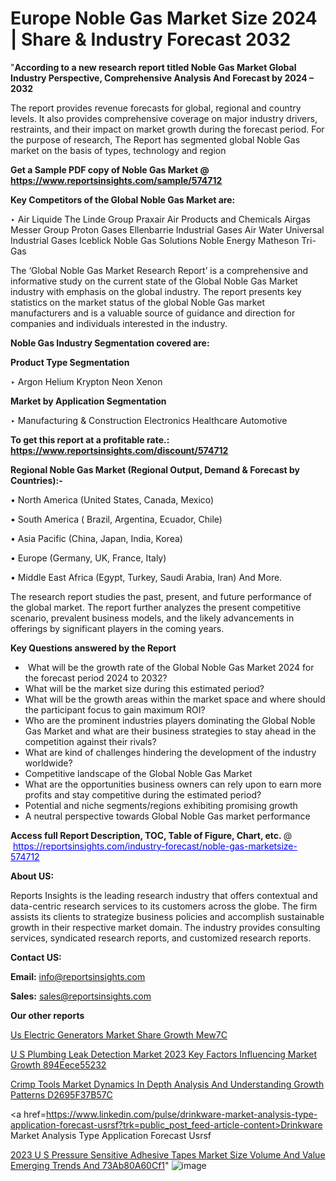 # Europe Noble Gas Market Size 2024 | Share & Industry Forecast 2032

"<strong>According to a new research report titled Noble Gas Market Global Industry Perspective, Comprehensive Analysis And Forecast by 2024 – 2032</strong>

The report provides revenue forecasts for global, regional and country levels. It also provides comprehensive coverage on major industry drivers, restraints, and their impact on market growth during the forecast period. For the purpose of research, The Report has segmented global Noble Gas market on the basis of types, technology and region

<strong>Get a Sample PDF copy of Noble Gas Market </strong><strong>@<a href=https://www.reportsinsights.com/sample/574712 style=color:#0000ff;> https://www.reportsinsights.com/sample/574712</a></strong></font>

<strong>Key Competitors of the Global Noble Gas Market are:</strong>

‣ Air Liquide
The Linde Group
Praxair
Air Products and Chemicals
Airgas
Messer Group
Proton Gases
Ellenbarrie Industrial Gases
Air Water
Universal Industrial Gases
Iceblick
Noble Gas Solutions
Noble Energy
Matheson Tri-Gas

The ‘Global Noble Gas Market Research Report’ is a comprehensive and informative study on the current state of the Global Noble Gas Market industry with emphasis on the global industry. The report presents key statistics on the market status of the global Noble Gas market manufacturers and is a valuable source of guidance and direction for companies and individuals interested in the industry.

<strong>Noble Gas Industry Segmentation covered are:</strong>

<strong>Product Type Segmentation</strong>

‣    Argon
Helium
Krypton
Neon
Xenon

<strong>Market by Application Segmentation</strong>

‣   Manufacturing & Construction
Electronics
Healthcare
Automotive

<strong>To get this report at a profitable rate.: <a href=https://www.reportsinsights.com/discount/574712 style=color:#0000ff;>https://www.reportsinsights.com/discount/574712</a></strong></font>

<strong>Regional Noble Gas Market (Regional Output, Demand &amp; Forecast by Countries):-</strong>

• North America (United States, Canada, Mexico)

• South America ( Brazil, Argentina, Ecuador, Chile)

• Asia Pacific (China, Japan, India, Korea)

• Europe (Germany, UK, France, Italy)

• Middle East Africa (Egypt, Turkey, Saudi Arabia, Iran) And More.

The research report studies the past, present, and future performance of the global market. The report further analyzes the present competitive scenario, prevalent business models, and the likely advancements in offerings by significant players in the coming years.

<strong>Key Questions answered by the Report</strong>
<ul>
  <li> What will be the growth rate of the Global Noble Gas Market 2024 for the forecast period 2024 to 2032?</li>
  <li>What will be the market size during this estimated period?</li>
  <li>What will be the growth areas within the market space and where should the participant focus to gain maximum ROI?</li>
  <li>Who are the prominent industries players dominating the Global Noble Gas Market and what are their business strategies to stay ahead in the competition against their rivals?</li>
  <li>What are kind of challenges hindering the development of the industry worldwide?</li>
  <li>Competitive landscape of the Global Noble Gas Market</li>
  <li>What are the opportunities business owners can rely upon to earn more profits and stay competitive during the estimated period?</li>
  <li>Potential and niche segments/regions exhibiting promising growth</li>
  <li>A neutral perspective towards Global Noble Gas market performance</li>
</ul>
<strong>Access full Report Description, TOC, Table of Figure, Chart, etc. </strong>@  <a href=https://reportsinsights.com/industry-forecast/noble-gas-marketsize-574712 style=color:#0000ff;>https://reportsinsights.com/industry-forecast/noble-gas-marketsize-574712</a></font>

<strong><strong>About US</strong>:</strong>

Reports Insights is the leading research industry that offers contextual and data-centric research services to its customers across the globe. The firm assists its clients to strategize business policies and accomplish sustainable growth in their respective market domain. The industry provides consulting services, syndicated research reports, and customized research reports.

<strong>Contact US:</strong>

<p class=""""><b>Email:</b> <a href=mailto:info@reportsinsights.com>info@reportsinsights.com</a></p>
<p class=""""><b>Sales:</b> <a href=mailto:sales@reportsinsights.com>sales@reportsinsights.com</a></p>

<strong>Our other reports</strong>

<a href=https://www.linkedin.com/pulse/us-electric-generators-market-share-growth-mew7c/>Us Electric Generators Market Share Growth Mew7C</a>

<a href=https://medium.com/@g65914336/u-s-plumbing-leak-detection-market-2023-key-factors-influencing-market-growth-894eece55232>U S Plumbing Leak Detection Market 2023 Key Factors Influencing Market Growth 894Eece55232</a>

<a href=https://medium.com/@shindeaaswini6/crimp-tools-market-dynamics-in-depth-analysis-and-understanding-growth-patterns-d2695f37b57c>Crimp Tools Market Dynamics In Depth Analysis And Understanding Growth Patterns D2695F37B57C</a>

<a href=https://www.linkedin.com/pulse/drinkware-market-analysis-type-application-forecast-usrsf?trk=public_post_feed-article-content>Drinkware Market Analysis Type Application Forecast Usrsf</a>

<a href=https://medium.com/@leo785692/2023-u-s-pressure-sensitive-adhesive-tapes-market-size-volume-and-value-emerging-trends-and-73ab80a60cf1>2023 U S Pressure Sensitive Adhesive Tapes Market Size Volume And Value Emerging Trends And 73Ab80A60Cf1</a>"
![image](https://github.com/Reportsinsights123/RIgrowth/assets/158415881/0922f786-56fa-4cf8-a1ce-fd94f1cdeaa1)
